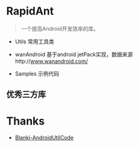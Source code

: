# RapidAnt
> 一个提高Android开发效率的库。

- Utils 常用工具类

- wanAndroid 基于android jetPack实现，数据来源http://www.wanandroid.com/

- Samples 示例代码

## 优秀三方库

# Thanks
- [Blankj-AndroidUtilCode](https://github.com/Blankj/AndroidUtilCode)
